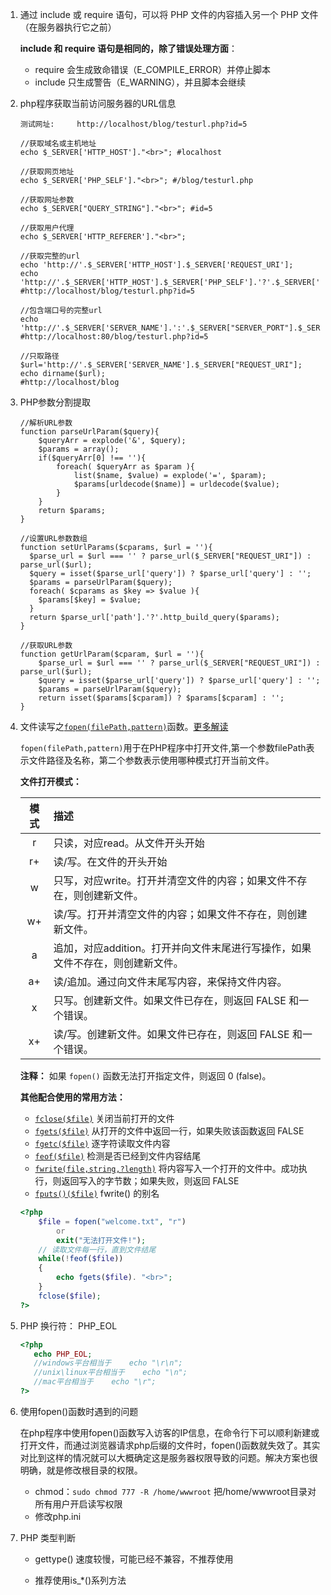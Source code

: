 1. 通过 include 或 require 语句，可以将 PHP 文件的内容插入另一个 PHP 文件（在服务器执行它之前）

    **include 和 require 语句是相同的，除了错误处理方面**：

    -  require 会生成致命错误（E_COMPILE_ERROR）并停止脚本
    -  include 只生成警告（E_WARNING），并且脚本会继续

2. php程序获取当前访问服务器的URL信息

    ```
    测试网址:     http://localhost/blog/testurl.php?id=5

   //获取域名或主机地址 
   echo $_SERVER['HTTP_HOST']."<br>"; #localhost

   //获取网页地址 
   echo $_SERVER['PHP_SELF']."<br>"; #/blog/testurl.php

   //获取网址参数 
   echo $_SERVER["QUERY_STRING"]."<br>"; #id=5

   //获取用户代理 
   echo $_SERVER['HTTP_REFERER']."<br>"; 

   //获取完整的url
   echo 'http://'.$_SERVER['HTTP_HOST'].$_SERVER['REQUEST_URI'];
   echo 'http://'.$_SERVER['HTTP_HOST'].$_SERVER['PHP_SELF'].'?'.$_SERVER['QUERY_STRING'];
   #http://localhost/blog/testurl.php?id=5

   //包含端口号的完整url
   echo 'http://'.$_SERVER['SERVER_NAME'].':'.$_SERVER["SERVER_PORT"].$_SERVER["REQUEST_URI"]; 
   #http://localhost:80/blog/testurl.php?id=5

   //只取路径
   $url='http://'.$_SERVER['SERVER_NAME'].$_SERVER["REQUEST_URI"]; 
   echo dirname($url);
   #http://localhost/blog

    ```

3. PHP参数分割提取

   ```
   //解析URL参数
   function parseUrlParam($query){
       $queryArr = explode('&', $query);
       $params = array();
       if($queryArr[0] !== ''){
           foreach( $queryArr as $param ){
               list($name, $value) = explode('=', $param);
               $params[urldecode($name)] = urldecode($value);
           }       
       }
       return $params;
   }

   //设置URL参数数组
   function setUrlParams($cparams, $url = ''){
     $parse_url = $url === '' ? parse_url($_SERVER["REQUEST_URI"]) : parse_url($url);
     $query = isset($parse_url['query']) ? $parse_url['query'] : '';
     $params = parseUrlParam($query);
     foreach( $cparams as $key => $value ){
       $params[$key] = $value;
     }
     return $parse_url['path'].'?'.http_build_query($params);
   }

   //获取URL参数
   function getUrlParam($cparam, $url = ''){
       $parse_url = $url === '' ? parse_url($_SERVER["REQUEST_URI"]) : parse_url($url);
       $query = isset($parse_url['query']) ? $parse_url['query'] : '';
       $params = parseUrlParam($query);
       return isset($params[$cparam]) ? $params[$cparam] : '';
   }
   ```

3. 文件读写之[`fopen(filePath,pattern)`](https://www.runoob.com/php/func-filesystem-fopen.html)函数。[更多解读](https://www.runoob.com/php/php-ref-filesystem.html)

    `fopen(filePath,pattern)`用于在PHP程序中打开文件,第一个参数filePath表示文件路径及名称，第二个参数表示使用哪种模式打开当前文件。

    **文件打开模式：**

    | 模式 | 描述 |
    |:------:|:------|
    |r     |只读，对应read。从文件开头开始|
    |r+     |读/写。在文件的开头开始    |
    | w    |只写，对应write。打开并清空文件的内容；如果文件不存在，则创建新文件。     |
    |  w+   |读/写。打开并清空文件的内容；如果文件不存在，则创建新文件。     |
    |   a  | 追加，对应addition。打开并向文件末尾进行写操作，如果文件不存在，则创建新文件。    |
    |   a+  |读/追加。通过向文件末尾写内容，来保持文件内容。     |
    |   x  | 只写。创建新文件。如果文件已存在，则返回 FALSE 和一个错误。    |
    |   x+  | 读/写。创建新文件。如果文件已存在，则返回 FALSE 和一个错误。     |

    **注释：** 如果 `fopen()` 函数无法打开指定文件，则返回 0 (false)。

    **其他配合使用的常用方法：**

    - [`fclose($file)`](https://www.runoob.com/php/func-filesystem-fclose.html) 关闭当前打开的文件
    - [`fgets($file)`](https://www.runoob.com/php/func-filesystem-fgets.html) 从打开的文件中返回一行，如果失败该函数返回 FALSE
    - [`fgetc($file)`](https://www.runoob.com/php/func-filesystem-fgetc.html) 逐字符读取文件内容
    - [`feof($file)`](https://www.runoob.com/php/func-filesystem-feof.html) 检测是否已经到文件内容结尾
    - [`fwrite(file,string,?length)`](https://www.runoob.com/php/func-filesystem-fwrite.html) 将内容写入一个打开的文件中。成功执行，则返回写入的字节数；如果失败，则返回 FALSE
    - [`fputs()($file)`](https://www.runoob.com/php/func-filesystem-fputs.html) fwrite() 的别名

    ```php
    <?php
        $file = fopen("welcome.txt", "r") 
            or 
            exit("无法打开文件!");
        // 读取文件每一行，直到文件结尾
        while(!feof($file))
        {
            echo fgets($file). "<br>";
        }
        fclose($file);
    ?>
    ```

5. PHP 换行符： PHP_EOL

   ```php
   <?php
      echo PHP_EOL;
      //windows平台相当于    echo "\r\n";
      //unix\linux平台相当于    echo "\n";
      //mac平台相当于    echo "\r";
   ?>
   ```

6. 使用fopen()函数时遇到的问题

    在php程序中使用fopen()函数写入访客的IP信息，在命令行下可以顺利新建或打开文件，而通过浏览器请求php后缀的文件时，fopen()函数就失效了。其实对比到这样的情况就可以大概确定这是服务器权限导致的问题。解决方案也很明确，就是修改根目录的权限。

    - chmod：`sudo chmod 777 -R /home/wwwroot` 把/home/wwwroot目录对所有用户开启读写权限
    - 修改php.ini

7. PHP 类型判断

    - gettype() 速度较慢，可能已经不兼容，不推荐使用

    - 推荐使用is_*()系列方法


